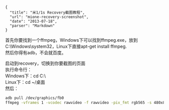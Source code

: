 ```
{
  "title": "米1/1s Recovery截图教程",
  "url": "mione-recovery-screenshot",
  "date": "2013-07-18",
  "parser": "Markdown"
}
```


首先你要找到一个ffmpeg，Windows下可以找到ffmpeg.exe，放到C:\Windows\system32，Linux下直接apt-get install ffmpeg.  
然后你得有adb，不会就百度。  

启动到recovery，切换到你要截图的页面  
执行命令行：  
Windows下：cd C:\  
Linux下：cd ~/桌面  
然后：  
```sh
adb pull /dev/graphics/fb0
ffmpeg -vframes 1 -vcodec rawvideo -f rawvideo -pix_fmt rgb565 -s 480x854 -i fb0 -f image2 -vcodec png image.png
```
